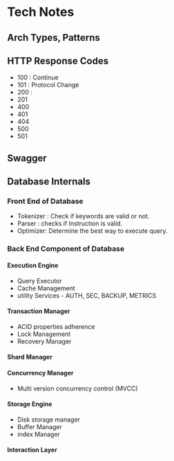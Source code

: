 # Tech Notes

## Arch Types, Patterns

## HTTP Response Codes
- 100 : Continue
- 101 : Protocol Change
- 200 :
- 201
- 400
- 401
- 404
- 500
- 501



## Swagger 

## Database Internals
### Front End of Database
- Tokenizer : Check if keywords are  valid or not.
- Parser : checks if Instruction is valid.
- Optimizer: Determine the best way to execute query. 

### Back End Component of Database
#### Execution Engine 
- Query Executor
- Cache Management 
- utility Services - AUTH, SEC, BACKUP, METRICS

#### Transaction Manager
- ACID properties adherence 
- Lock Management
- Recovery Manager

#### Shard Manager

#### Concurrency Manager 
- Multi version concurrency control (MVCC)


#### Storage Engine
- Disk storage manager 
- Buffer Manager 
- index Manager

#### Interaction Layer 